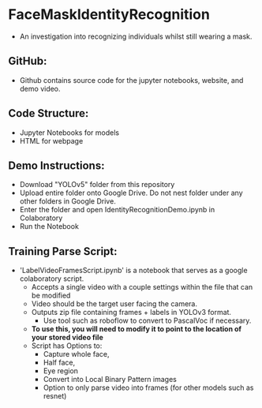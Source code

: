 # **FaceMaskIdentityRecognition**
- An investigation into recognizing individuals whilst still wearing a mask. 

## GitHub:
- Github contains source code for the jupyter notebooks, website, and demo video.

## Code Structure:
- Jupyter Notebooks for models
- HTML for webpage

## Demo Instructions:
- Download "YOLOv5" folder from this repository
- Upload entire folder onto Google Drive. Do not nest folder under any other folders in Google Drive. 
- Enter the folder and open IdentityRecognitionDemo.ipynb in Colaboratory
- Run the Notebook

## Training Parse Script:
- 'LabelVideoFramesScript.ipynb' is a notebook that serves as a google colaboratory script. 
  - Accepts a single video with a couple settings within the file that can be modified
  - Video should be the target user facing the camera. 
  - Outputs zip file containing frames + labels in YOLOv3 format. 
    - Use tool such as roboflow to convert to PascalVoc if necessary. 
  - **To use this, you will need to modify it to point to the location of your stored video file**
  - Script has Options to:
    - Capture whole face, 
    - Half face, 
    - Eye region 
    - Convert into Local Binary Pattern images
    - Option to only parse video into frames (for other models such as resnet)
